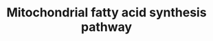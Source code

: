 ---
annotations:
- type: Pathway Ontology
  value: citric acid cycle pathway
- type: Pathway Ontology
  value: classic metabolic pathway
- type: Pathway Ontology
  value: citric acid cycle pathway
authors:
- Madeomuga
- MaintBot
- DeSl
description: Schematic presentation of the sequence of events. The indicated abbreviations
  follow the nomenclature used for the human enzymes and proteins. ACC, acetyl-CoA
  carboxylase; MCT, malonyl-CoA transferase; ACP, acyl-carrier protein; KAS, ketoacyl
  synthase; KAR, ketoacyl reductase; HTD2, hydroxyacyl-thioester reductase type 2;
  ETR, enoyl-thioester reductase. [J. Kastaniotis et al 2010]
last-edited: 2021-01-06
organisms:
- Homo sapiens
redirect_from:
- /index.php/Pathway:WP4317
- /instance/WP4317
schema-jsonld:
- '@context': https://schema.org/
  '@id': https://wikipathways.github.io/pathways/WP4317.html
  '@type': Dataset
  creator:
    '@type': Organization
    name: WikiPathways
  description: Schematic presentation of the sequence of events. The indicated abbreviations
    follow the nomenclature used for the human enzymes and proteins. ACC, acetyl-CoA
    carboxylase; MCT, malonyl-CoA transferase; ACP, acyl-carrier protein; KAS, ketoacyl
    synthase; KAR, ketoacyl reductase; HTD2, hydroxyacyl-thioester reductase type
    2; ETR, enoyl-thioester reductase. [J. Kastaniotis et al 2010]
  keywords:
  - ''
  - NADP
  - H
  - 3-Hydroxyacyl-ACP
  - Malonyl-ACP
  - Acetyl-CoA
  - Malonyl-CoA
  - Medium/Long-chain fatty acids
  - MCAT
  - 'HTD2 '
  - ATP
  - NADPH
  - 3-Ketoacyl-ACP
  - ACACA
  - Acetyl/Acyl-ACP
  - CO2
  - Octanoyl-ACP
  - trans-2-Enoyl-ACP
  - KAS
  - HSD17B12
  - Acyl-ACP
  - MECR
  - water
  license: CC0
  name: Mitochondrial fatty acid synthesis pathway
seo: CreativeWork
title: Mitochondrial fatty acid synthesis pathway
wpid: WP4317
---